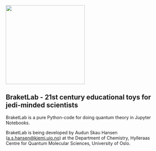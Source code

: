 <img src="graphics/logobox.png" width = 250px>

## BraketLab - 21st century educational toys for jedi-minded scientists

BraketLab is a pure Python-code for doing quantum theory in Jupyter Notebooks.

BraketLab is being developed by Audun Skau Hansen (a.s.hansen@kjemi.uio.no) at the Department of Chemistry, Hylleraas Centre for Quantum Molecular Sciences, University of Oslo.
